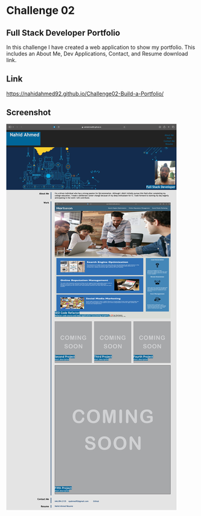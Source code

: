 # Challenge 02

## Full Stack Developer Portfolio

In this challenge I have created a web application to show my portfolio. This includes an About Me, Dev Applications, Contact, and Resume download link.

## Link

https://nahidahmed92.github.io/Challenge02-Build-a-Portfolio/

## Screenshot

![[Screenshot of Github Live Page]](assets/images/Screenshot.png)
